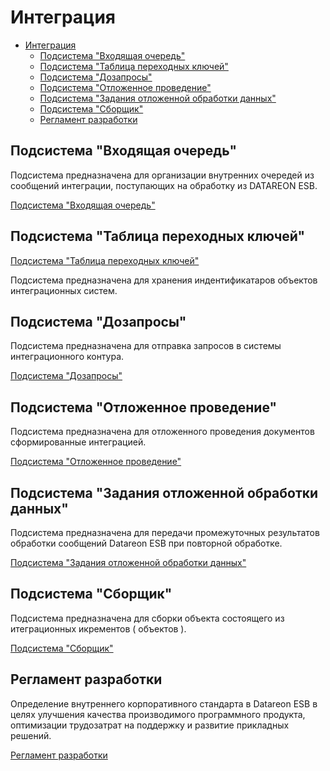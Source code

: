 # Интеграция

- [Интеграция](#интеграция)
  - [Подсистема "Входящая очередь"](#подсистема-входящая-очередь)
  - [Подсистема "Таблица переходных ключей"](#подсистема-таблица-переходных-ключей)
  - [Подсистема "Дозапросы"](#подсистема-дозапросы)
  - [Подсистема "Отложенное проведение"](#подсистема-отложенное-проведение)
  - [Подсистема "Задания отложенной обработки данных"](#подсистема-задания-отложенной-обработки-данных)
  - [Подсистема "Сборщик"](#подсистема-сборщик)
  - [Регламент разработки](#регламент-разработки)

## Подсистема "Входящая очередь"

Подсистема предназначена для организации внутренних очередей из сообщений интеграции, поступающих на обработку из DATAREON ESB.

[Подсистема "Входящая очередь"](/integration/inqueue)

## Подсистема "Таблица переходных ключей"

[Подсистема "Таблица переходных ключей"](/integration/tkt)

Подсистема предназначена для хранения индентификатаров объектов интеграционных систем.

## Подсистема "Дозапросы"

Подсистема предназначена для отправка запросов в системы интеграционного контура.

[Подсистема "Дозапросы"](/integration/adrequest)

## Подсистема "Отложенное проведение"

Подсистема предназначена для отложенного проведения документов сформированные интеграцией.

[Подсистема "Отложенное проведение"](/integration/postponed)

## Подсистема "Задания отложенной обработки данных"

Подсистема предназначена для передачи промежуточных результатов обработки сообщений Datareon ESB при повторной обработке.

[Подсистема "Задания отложенной обработки данных"](/integration/deferredtasks)

## Подсистема "Сборщик"

Подсистема предназначена для сборки объекта состоящего из итеграционных икрементов ( объектов ).

[Подсистема "Сборщик"](/integration/collector)

## Регламент разработки

Определение внутреннего корпоративного стандарта в Datareon ESB в целях улучшения качества производимого программного продукта, оптимизации трудозатрат на поддержку и развитие прикладных решений.

[Регламент разработки](/integration/patterns)
